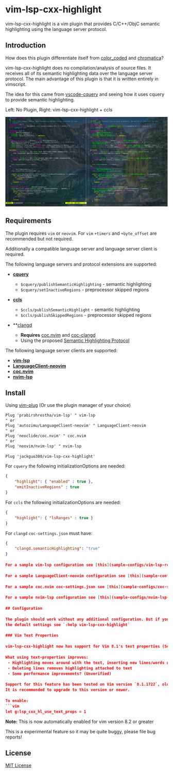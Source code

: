 # vim-lsp-cxx-highlight

vim-lsp-cxx-highlight is a vim plugin that provides C/C++/ObjC semantic highlighting
using the language server protocol.

## Introduction

How does this plugin differentiate itself from
[color_coded](https://github.com/jeaye/color_coded) and
[chromatica](https://github.com/arakashic/chromatica.nvim)?

vim-lsp-cxx-highlight does no compilation/analysis of source files. It receives all 
of its semantic highlighting data over the language server protocol.
The main advantage of this plugin is that it is written entirely in vimscript.

The idea for this came from [vscode-cquery](https://github.com/cquery-project/vscode-cquery)
and seeing how it uses cquery to provide semantic highlighting.

Left: No Plugin, Right: vim-lsp-cxx-highlight + ccls

![Left: No Plugin, Right: vim-lsp-cxx-highlight + ccls](images/Comparison.jpg)

## Requirements

The plugin requires `vim` or `neovim`. For `vim` `+timers` and `+byte_offset` are
recommended but not required.

Additionally a compatible language server and language server client is required.

The following language servers and protocol extensions are supported:

- **[cquery](https://www.github.com/cquery-project/cquery)**
  - `$cquery/publishSemanticHighlighting` - semantic highlighting
  - `$cquery/setInactiveRegions` - preprocessor skipped regions

- **[ccls](https://www.github.com/MaskRay/ccls)**
  - `$ccls/publishSemanticHighlight` - semantic highlighting
  - `$ccls/publishSkippedRegions` - preprocessor skipped regions

- **[clangd](https://clangd.llvm.org)
  - **Requires** [coc.nvim](https://github.com/neoclide/coc.nvim) and [coc-clangd](https://github.com/clangd/coc-clangd)
  - Using the proposed [Semantic Highlighting Protocol](microsoft/language-server-protocol#18)

The following language server clients are supported:

- **[vim-lsp](https://www.github.com/prabirshrestha/vim-lsp)**
- **[LanguageClient-neovim](https://github.com/autozimu/LanguageClient-neovim)**
- **[coc.nvim](https://github.com/neoclide/coc.nvim)**
- **[nvim-lsp](https://github.com/neovim/nvim-lsp)**

## Install

Using [vim-plug](https://www.github.com/junegunn/vim-plug) (Or use the plugin manager of your choice)

```vim
Plug 'prabirshrestha/vim-lsp' " vim-lsp
" or
Plug 'autozimu/LanguageClient-neovim' " LanguageClient-neovim
" or
Plug 'neoclide/coc.nvim' " coc.nvim
" or
Plug 'neovim/nvim-lsp' " nvim-lsp

Plug 'jackguo380/vim-lsp-cxx-highlight'
```

For `cquery` the following initializationOptions are needed:
```json
{
    "highlight": { "enabled" : true },
    "emitInactiveRegions" : true
}
```

For `ccls` the following initializationOptions are needed:
```json
{
    "highlight": { "lsRanges" : true }
}
```

For `clangd` `coc-settings.json` must have:
```json
{
    "clangd.semanticHighlighting": "true"
}

For a sample vim-lsp configuration see [this](sample-configs/vim-lsp-register.vim)

For a sample LanguageClient-neovim configuration see [this](sample-configs/LanguageClient-register.vim)

For a sample coc.nvim coc-settings.json see [this](sample-configs/coc-settings.json)

For a sample nvim-lsp configuration see [this](sample-configs/nvim-lsp-register.vim)

## Configuration

The plugin should work without any additional configuration. But if you don't like
the default settings see `:help vim-lsp-cxx-highlight`

### Vim Text Properties

vim-lsp-cxx-highlight now has support for Vim 8.1's text properties (See `:help textprop`).

What using text-properties improves:
 - Highlighting moves around with the text, inserting new lines/words no longer messes things up
 - Deleting lines removes highlighting attached to text
 - Some performance improvements? (Unverified)

Support for this feature has been tested on Vim version `8.1.1722`, older versions may have problems.
It is recommended to upgrade to this version or newer.

To enable:
```vim
let g:lsp_cxx_hl_use_text_props = 1
```

**Note:** This is now automatically enabled for vim version 8.2 or greater

This is a experimental feature so it may be quite buggy, please file bug reports!


## License

[MIT License](LICENSE.txt)
